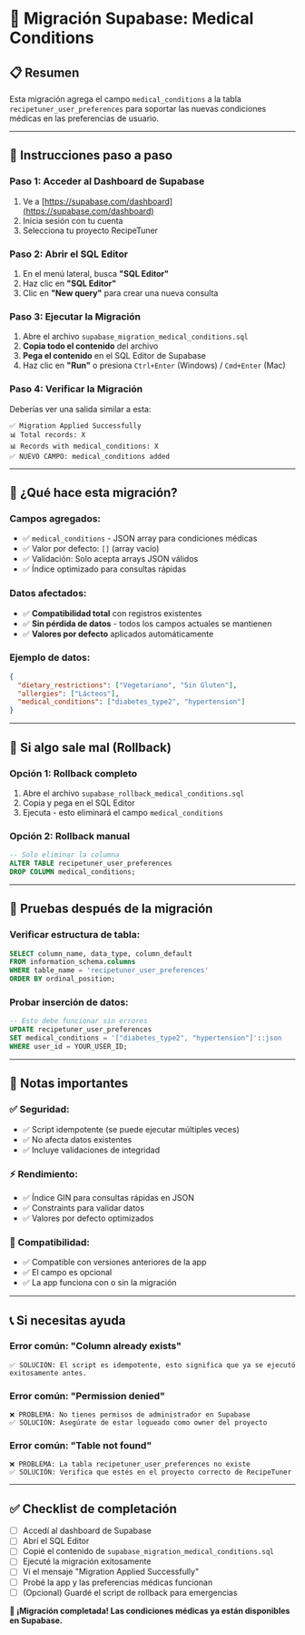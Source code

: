 # 🚀 Migración Supabase: Medical Conditions

## 📋 **Resumen**
Esta migración agrega el campo `medical_conditions` a la tabla `recipetuner_user_preferences` para soportar las nuevas condiciones médicas en las preferencias de usuario.

---

## 🔧 **Instrucciones paso a paso**

### **Paso 1: Acceder al Dashboard de Supabase**
1. Ve a [https://supabase.com/dashboard](https://supabase.com/dashboard)
2. Inicia sesión con tu cuenta
3. Selecciona tu proyecto RecipeTuner

### **Paso 2: Abrir el SQL Editor**
1. En el menú lateral, busca **"SQL Editor"**
2. Haz clic en **"SQL Editor"**
3. Clic en **"New query"** para crear una nueva consulta

### **Paso 3: Ejecutar la Migración**
1. Abre el archivo `supabase_migration_medical_conditions.sql`
2. **Copia todo el contenido** del archivo
3. **Pega el contenido** en el SQL Editor de Supabase
4. Haz clic en **"Run"** o presiona `Ctrl+Enter` (Windows) / `Cmd+Enter` (Mac)

### **Paso 4: Verificar la Migración**
Deberías ver una salida similar a esta:
```
✅ Migration Applied Successfully
📊 Total records: X
📊 Records with medical_conditions: X
✅ NUEVO CAMPO: medical_conditions added
```

---

## 🎯 **¿Qué hace esta migración?**

### **Campos agregados:**
- ✅ `medical_conditions` - JSON array para condiciones médicas
- ✅ Valor por defecto: `[]` (array vacío)
- ✅ Validación: Solo acepta arrays JSON válidos
- ✅ Índice optimizado para consultas rápidas

### **Datos afectados:**
- ✅ **Compatibilidad total** con registros existentes
- ✅ **Sin pérdida de datos** - todos los campos actuales se mantienen
- ✅ **Valores por defecto** aplicados automáticamente

### **Ejemplo de datos:**
```json
{
  "dietary_restrictions": ["Vegetariano", "Sin Gluten"],
  "allergies": ["Lácteos"],
  "medical_conditions": ["diabetes_type2", "hypertension"]
}
```

---

## 🔄 **Si algo sale mal (Rollback)**

### **Opción 1: Rollback completo**
1. Abre el archivo `supabase_rollback_medical_conditions.sql`
2. Copia y pega en el SQL Editor
3. Ejecuta - esto eliminará el campo `medical_conditions`

### **Opción 2: Rollback manual**
```sql
-- Solo eliminar la columna
ALTER TABLE recipetuner_user_preferences
DROP COLUMN medical_conditions;
```

---

## 🧪 **Pruebas después de la migración**

### **Verificar estructura de tabla:**
```sql
SELECT column_name, data_type, column_default
FROM information_schema.columns
WHERE table_name = 'recipetuner_user_preferences'
ORDER BY ordinal_position;
```

### **Probar inserción de datos:**
```sql
-- Esto debe funcionar sin errores
UPDATE recipetuner_user_preferences
SET medical_conditions = '["diabetes_type2", "hypertension"]'::json
WHERE user_id = YOUR_USER_ID;
```

---

## 🚨 **Notas importantes**

### **✅ Seguridad:**
- ✅ Script idempotente (se puede ejecutar múltiples veces)
- ✅ No afecta datos existentes
- ✅ Incluye validaciones de integridad

### **⚡ Rendimiento:**
- ✅ Índice GIN para consultas rápidas en JSON
- ✅ Constraints para validar datos
- ✅ Valores por defecto optimizados

### **🔧 Compatibilidad:**
- ✅ Compatible con versiones anteriores de la app
- ✅ El campo es opcional
- ✅ La app funciona con o sin la migración

---

## 📞 **Si necesitas ayuda**

### **Error común: "Column already exists"**
```
✅ SOLUCIÓN: El script es idempotente, esto significa que ya se ejecutó exitosamente antes.
```

### **Error común: "Permission denied"**
```
❌ PROBLEMA: No tienes permisos de administrador en Supabase
✅ SOLUCIÓN: Asegúrate de estar logueado como owner del proyecto
```

### **Error común: "Table not found"**
```
❌ PROBLEMA: La tabla recipetuner_user_preferences no existe
✅ SOLUCIÓN: Verifica que estés en el proyecto correcto de RecipeTuner
```

---

## ✅ **Checklist de completación**

- [ ] Accedí al dashboard de Supabase
- [ ] Abrí el SQL Editor
- [ ] Copié el contenido de `supabase_migration_medical_conditions.sql`
- [ ] Ejecuté la migración exitosamente
- [ ] Vi el mensaje "Migration Applied Successfully"
- [ ] Probé la app y las preferencias médicas funcionan
- [ ] (Opcional) Guardé el script de rollback para emergencias

**🎉 ¡Migración completada! Las condiciones médicas ya están disponibles en Supabase.**